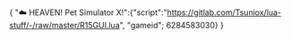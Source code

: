 {
    "☁️ HEAVEN! Pet Simulator X!":{"script":"https://gitlab.com/Tsuniox/lua-stuff/-/raw/master/R15GUI.lua", "gameid"; 6284583030}
}
